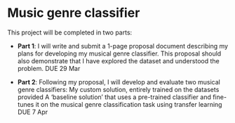 # Music genre classifier

This project will be completed in two parts:

* **Part 1**: I will write and submit a 1-page proposal document describing my plans for developing my musical genre classifier. This proposal should also demonstrate that I have explored the dataset and understood the problem. DUE 29 Mar

* **Part 2**: Following my proposal,  I will develop and evaluate two musical genre classifiers:
My custom solution, entirely trained on the datasets provided
A ‘baseline solution’ that uses a pre-trained classifier and fine-tunes it on the musical genre classification task using transfer learning
DUE 7 Apr